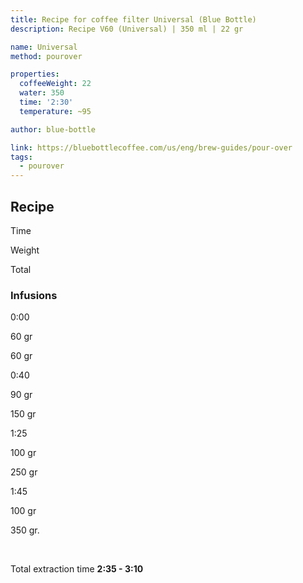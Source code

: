 ```yaml
---
title: Recipe for coffee filter Universal (Blue Bottle)
description: Recipe V60 (Universal) | 350 ml | 22 gr

name: Universal
method: pourover

properties:
  coffeeWeight: 22
  water: 350
  time: '2:30'
  temperature: ~95

author: blue-bottle

link: https://bluebottlecoffee.com/us/eng/brew-guides/pour-over
tags:
  - pourover
---
```


## Recipe


<div class="time-line">

Time

Weight

Total

</div>

### Infusions

<div class="time-line">

0:00

60 gr

60 gr

</div>

<div class="time-line">

0:40

90 gr

150 gr

</div>

<div class="time-line">

1:25

100 gr

250 gr

</div>
<div class="time-line">

1:45

100 gr

350 gr.

</div>
<br>

Total extraction time __2:35 - 3:10__

<br>


